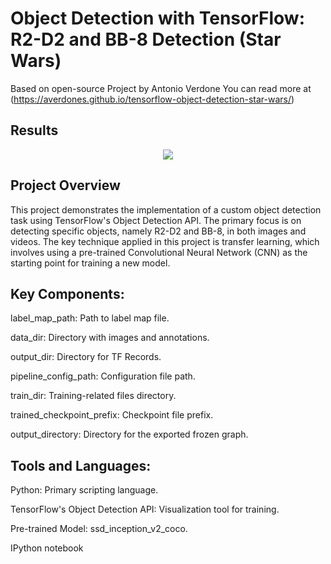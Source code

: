 # Object Detection with TensorFlow: R2-D2 and BB-8 Detection (Star Wars)

Based on open-source Project by Antonio Verdone
You can read more at (https://averdones.github.io/tensorflow-object-detection-star-wars/)

## Results
<p align="center">
  <img src="results/result_2.gif">
</p>

## Project Overview

This project demonstrates the implementation of a custom object detection task using TensorFlow's Object Detection API. The primary focus is on detecting specific objects, namely R2-D2 and BB-8, in both images and videos. The key technique applied in this project is transfer learning, which involves using a pre-trained Convolutional Neural Network (CNN) as the starting point for training a new model.

## Key Components:

label_map_path: Path to label map file.

data_dir: Directory with images and annotations.

output_dir: Directory for TF Records.

pipeline_config_path: Configuration file path.

train_dir: Training-related files directory.

trained_checkpoint_prefix: Checkpoint file prefix.

output_directory: Directory for the exported frozen graph.

## Tools and Languages:

Python: Primary scripting language.

TensorFlow's Object Detection API: Visualization tool for training.

Pre-trained Model: ssd_inception_v2_coco.

IPython notebook
